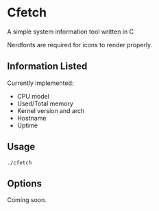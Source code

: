 # Cfetch

A simple system information tool written in C

Nerdfonts are required for icons to render properly.

## Information Listed

Currently implemented:

- CPU model
- Used/Total memory
- Kernel version and arch
- Hostname
- Uptime

## Usage

```./cfetch```

## Options

Coming soon.
